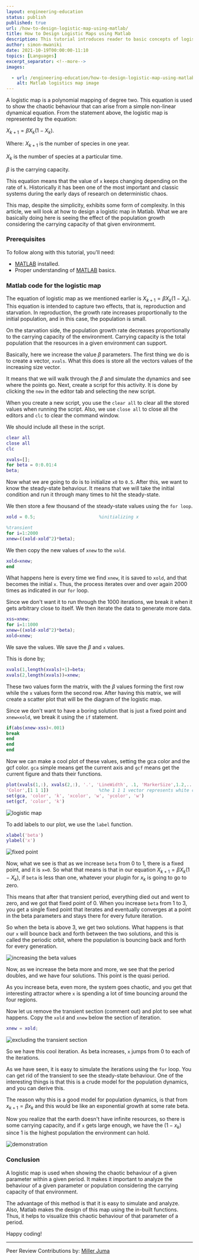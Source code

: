```yaml
---
layout: engineering-education
status: publish
published: true
url: /how-to-design-logistic-map-using-matlab/
title: How to Design Logistic Maps using Matlab
description: This tutorial introduces reader to basic concepts of logistics maps design patterns using Matlab. A logistic map is a polynomial mapping of degree two. This equation is used to show the chaotic behaviour that can arise from a simple non-linear dynamical equation.
author: simon-mwaniki
date: 2021-10-19T00:00:00-11:10
topics: [Languages]
excerpt_separator: <!--more-->
images:

  - url: /engineering-education/how-to-design-logistic-map-using-matlab/hero.jpg
    alt: Matlab logistics map image
---
```

A logistic map is a polynomial mapping of degree two. This equation is used to show the chaotic behaviour that can arise from a simple non-linear dynamical equation. From the statement above, the logistic map is represented by the equation:
<!--more-->

$X_{k+1}=\beta X_k(1-X_k)$. 

Where:
$X_{k+1}$ is the number of species in one year.

$X_k$ is the number of species at a particular time.

$\beta$ is the carrying capacity.

This equation means that the value of `x` keeps changing depending on the rate of `k`. Historically it has been one of the most important and classic systems during the early days of research on deterministic chaos. 

This map, despite the simplicity, exhibits some form of complexity. In this article, we will look at how to design a logistic map in Matlab. What we are basically doing here is seeing the effect of the population growth considering the carrying capacity of that given environmemt.

### Prerequisites
To follow along with this tutorial, you'll need:
- [MATLAB](https://www.mathworks.com/products/get-matlab.html?s_tid=gn_getml) installed.
- Proper understanding of [MATLAB](https://www.section.io/engineering-education/getting-started-with-matlab/) basics.

### Matlab code for the logistic map
The equation of logistic map as we mentioned earlier is $X_{k+1}=\beta X_k(1-X_k)$. This equation is intended to capture two effects, that is, reproduction and starvation. In reproduction, the growth rate increases proportionally to the initial population, and in this case, the population is small. 

On the starvation side, the population growth rate decreases proportionally to the carrying capacity of the environment. Carrying capacity is the total population that the resources in a given environment can support. 

Basically, here we increase the value $\beta$ parameters. The first thing we do is to create a vector, `xvals`. What this does is store all the vectors values of the increasing size vector. 

It means that we will walk through the $\beta$ and simulate the dynamics and see where the points go. Next, create a script for this activity. It is done by clicking the `new` in the editor tab and selecting the new script.

When you create a new script, you use the `clear all` to clear all the stored values when running the script. Also, we use `close all` to close all the editors and `clc` to clear the command window. 

We should include all these in the script.

```Matlab
clear all
close all
clc

xvals=[];
for beta = 0:0.01:4
beta;
```

Now what we are going to do is to initialize `x0` to `0.5`. After this, we want to know the steady-state behaviour. It means that we will take the initial condition and run it through many times to hit the steady-state. 

We then store a few thousand of the steady-state values using the `for loop`. 

```Matlab
xold = 0.5;                        %initializing x

%transient
for i=1:2000
xnew=((xold-xold^2)*beta);
```

We then copy the new values of `xnew` to the `xold`.
```Matlab
xold=xnew;
end
```

What happens here is every time we find `xnew`, it is saved to `xold`, and that becomes the initial `x`. Thus, the process iterates over and over again 2000 times as indicated in our `for` loop.

Since we don't want it to run through the 1000 iterations, we break it when it gets arbitrary close to itself. We then iterate the data to generate more data.

```Matlab
xss=xnew;
for i=1:1000
xnew=((xold-xold^2)*beta);
xold=xnew;
```

We save the values. We save the $\beta$ and `x` values. 

This is done by;
```matlab
xvals(1,length(xvals)+1)=beta;
xvals(2,length(xvals))=xnew;
```

These two values form the matrix, with the $\beta$ values forming the first row while the `x` values form the second row. After having this matrix, we will create a scatter plot that will be the diagram of the logistic map. 

Since we don't want to have a boring solution that is just a fixed point and `xnew=xold`, we break it using the `if` statement.

```matlab
if(abs(xnew-xss)<.001)
break
end
end
end
```

Now we can make a cool plot of these values, setting the gca color and the gcf color. `gca` simple means get the current axis and `gcf` means get the current figure and thats their functions. 

```matlab
plot(xvals(1,:), xvals(2,:), '.', 'LineWidth', .1, 'MarkerSize',1.2,...
'Color',[1 1 1])                   %the 1 1 1 vector represents white color
set(gca, 'color', 'k', 'xcolor', 'w', 'ycolor', 'w')
set(gcf, 'color', 'k')
```

![logistic map](/engineering-education/how-to-design-logistic-map-using-matlab/map-one.png)

To add labels to our plot, we use the `label` function.
```matlab
xlabel('beta')
ylabel('x')
```

![fixed point](/engineering-education/how-to-design-logistic-map-using-matlab/map-two.png)

Now, what we see is that as we increase `beta` from 0 to 1, there is a fixed point, and it is `x=0`. So what that means is that in our equation $X_{k+1}=\beta X_k(1-X_k)$, if `beta` is less than one, whatever your plugin for $x_k$ is going to go to zero. 

This means that after that transient period, everything died out and went to zero, and we got that fixed point of 0. When you increase `beta` from 1 to 3, you get a single fixed point that iterates and eventually converges at a point in the beta parameters and stays there for every future iteration. 

So when the beta is above 3, we get two solutions. What happens is that our `x` will bounce back and forth between the two solutions, and this is called the periodic orbit, where the population is bouncing back and forth for every generation.

![increasing the beta values](/engineering-education/how-to-design-logistic-map-using-matlab/map-three.png)

Now, as we increase the beta more and more, we see that the period doubles, and we have four solutions. This point is the quasi period. 

As you increase beta, even more, the system goes chaotic, and you get that interesting attractor where `x` is spending a lot of time bouncing around the four regions.

Now let us remove the transient section (comment out) and plot to see what happens. Copy the `xold` and `xnew` below the section of iteration.

```Matlab
xnew = xold;
```

![excluding the transient section](/engineering-education/how-to-design-logistic-map-using-matlab/map-four.png)

So we have this cool iteration. As beta increases, `x` jumps from 0 to each of the iterations.

As we have seen, it is easy to simulate the iterations using the `for` loop. You can get rid of the transient to see the steady-state behaviour. One of the interesting things is that this is a crude model for the population dynamics, and you can derive this. 

The reason why this is a good model for population dynamics, is that from $x_{k+1}=\beta x_k$ and this would be like an exponential growth at some rate beta. 

Now you realize that the earth doesn't have infinite resources, so there is some carrying capacity, and if `x` gets large enough, we have the $(1-x_k)$ since 1 is the highest population the environment can hold.

![demonstration](/engineering-education/how-to-design-logistic-map-using-matlab/map-five.jpg)

### Conclusion
A logistic map is used when showing the chaotic behaviour of a given parameter within a given period. It makes it important to analyze the behaviour of a given parameter or population considering the carrying capacity of that environment. 

The advantage of this method is that it is easy to simulate and analyze. Also, Matlab makes the design of this map using the in-built functions. Thus, it helps to visualize this chaotic behaviour of that parameter of a period.

Happy coding!

---
Peer Review Contributions by: [Miller Juma](/engineering-education/authors/miller-juma/)


<!-- MathJax script -->
<script type="text/javascript" async
    src="https://cdnjs.cloudflare.com/ajax/libs/mathjax/2.7.1/MathJax.js?config=TeX-AMS-MML_HTMLorMML">
    MathJax.Hub.Config({
    tex2jax: {
      inlineMath: [['$','$'], ['\\(','\\)']],
      displayMath: [['$$','$$']],
      processEscapes: true,
      processEnvironments: true,
      skipTags: ['script', 'noscript', 'style', 'textarea', 'pre'],
      TeX: { equationNumbers: { autoNumber: "AMS" },
           extensions: ["AMSmath.js", "AMSsymbols.js"] }
    }
    });
    MathJax.Hub.Queue(function() {
      // Fix <code> tags after MathJax finishes running. This is a
      // hack to overcome a shortcoming of Markdown. Discussion at
      // https://github.com/mojombo/jekyll/issues/199
      var all = MathJax.Hub.getAllJax(), i;
      for(i = 0; i < all.length; i += 1) {
          all[i].SourceElement().parentNode.className += ' has-jax';
      }
    });
    MathJax.Hub.Config({
    // Autonumbering by mathjax
    TeX: { equationNumbers: { autoNumber: "AMS" } }
    });
  </script>
